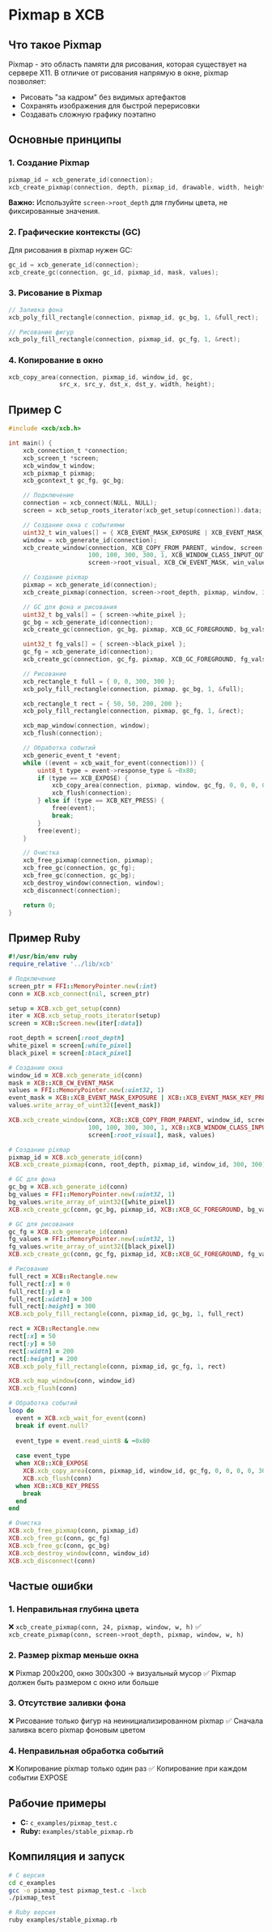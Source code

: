 # Pixmap в XCB

## Что такое Pixmap

Pixmap - это область памяти для рисования, которая существует на сервере X11. В отличие от рисования напрямую в окне, pixmap позволяет:

- Рисовать "за кадром" без видимых артефактов
- Сохранять изображения для быстрой перерисовки
- Создавать сложную графику поэтапно

## Основные принципы

### 1. Создание Pixmap
```c
pixmap_id = xcb_generate_id(connection);
xcb_create_pixmap(connection, depth, pixmap_id, drawable, width, height);
```

**Важно:** Используйте `screen->root_depth` для глубины цвета, не фиксированные значения.

### 2. Графические контексты (GC)
Для рисования в pixmap нужен GC:
```c
gc_id = xcb_generate_id(connection);
xcb_create_gc(connection, gc_id, pixmap_id, mask, values);
```

### 3. Рисование в Pixmap
```c
// Заливка фона
xcb_poly_fill_rectangle(connection, pixmap_id, gc_bg, 1, &full_rect);

// Рисование фигур
xcb_poly_fill_rectangle(connection, pixmap_id, gc_fg, 1, &rect);
```

### 4. Копирование в окно
```c
xcb_copy_area(connection, pixmap_id, window_id, gc, 
              src_x, src_y, dst_x, dst_y, width, height);
```

## Пример C

```c
#include <xcb/xcb.h>

int main() {
    xcb_connection_t *connection;
    xcb_screen_t *screen;
    xcb_window_t window;
    xcb_pixmap_t pixmap;
    xcb_gcontext_t gc_fg, gc_bg;

    // Подключение
    connection = xcb_connect(NULL, NULL);
    screen = xcb_setup_roots_iterator(xcb_get_setup(connection)).data;

    // Создание окна с событиями
    uint32_t win_values[] = { XCB_EVENT_MASK_EXPOSURE | XCB_EVENT_MASK_KEY_PRESS };
    window = xcb_generate_id(connection);
    xcb_create_window(connection, XCB_COPY_FROM_PARENT, window, screen->root,
                      100, 100, 300, 300, 1, XCB_WINDOW_CLASS_INPUT_OUTPUT,
                      screen->root_visual, XCB_CW_EVENT_MASK, win_values);

    // Создание pixmap
    pixmap = xcb_generate_id(connection);
    xcb_create_pixmap(connection, screen->root_depth, pixmap, window, 300, 300);

    // GC для фона и рисования
    uint32_t bg_vals[] = { screen->white_pixel };
    gc_bg = xcb_generate_id(connection);
    xcb_create_gc(connection, gc_bg, pixmap, XCB_GC_FOREGROUND, bg_vals);

    uint32_t fg_vals[] = { screen->black_pixel };
    gc_fg = xcb_generate_id(connection);
    xcb_create_gc(connection, gc_fg, pixmap, XCB_GC_FOREGROUND, fg_vals);

    // Рисование
    xcb_rectangle_t full = { 0, 0, 300, 300 };
    xcb_poly_fill_rectangle(connection, pixmap, gc_bg, 1, &full);

    xcb_rectangle_t rect = { 50, 50, 200, 200 };
    xcb_poly_fill_rectangle(connection, pixmap, gc_fg, 1, &rect);

    xcb_map_window(connection, window);
    xcb_flush(connection);

    // Обработка событий
    xcb_generic_event_t *event;
    while ((event = xcb_wait_for_event(connection))) {
        uint8_t type = event->response_type & ~0x80;
        if (type == XCB_EXPOSE) {
            xcb_copy_area(connection, pixmap, window, gc_fg, 0, 0, 0, 0, 300, 300);
            xcb_flush(connection);
        } else if (type == XCB_KEY_PRESS) {
            free(event);
            break;
        }
        free(event);
    }

    // Очистка
    xcb_free_pixmap(connection, pixmap);
    xcb_free_gc(connection, gc_fg);
    xcb_free_gc(connection, gc_bg);
    xcb_destroy_window(connection, window);
    xcb_disconnect(connection);

    return 0;
}
```

## Пример Ruby

```ruby
#!/usr/bin/env ruby
require_relative '../lib/xcb'

# Подключение
screen_ptr = FFI::MemoryPointer.new(:int)
conn = XCB.xcb_connect(nil, screen_ptr)

setup = XCB.xcb_get_setup(conn)
iter = XCB.xcb_setup_roots_iterator(setup)
screen = XCB::Screen.new(iter[:data])

root_depth = screen[:root_depth]
white_pixel = screen[:white_pixel]
black_pixel = screen[:black_pixel]

# Создание окна
window_id = XCB.xcb_generate_id(conn)
mask = XCB::XCB_CW_EVENT_MASK
values = FFI::MemoryPointer.new(:uint32, 1)
event_mask = XCB::XCB_EVENT_MASK_EXPOSURE | XCB::XCB_EVENT_MASK_KEY_PRESS
values.write_array_of_uint32([event_mask])

XCB.xcb_create_window(conn, XCB::XCB_COPY_FROM_PARENT, window_id, screen[:root],
                      100, 100, 300, 300, 1, XCB::XCB_WINDOW_CLASS_INPUT_OUTPUT,
                      screen[:root_visual], mask, values)

# Создание pixmap
pixmap_id = XCB.xcb_generate_id(conn)
XCB.xcb_create_pixmap(conn, root_depth, pixmap_id, window_id, 300, 300)

# GC для фона
gc_bg = XCB.xcb_generate_id(conn)
bg_values = FFI::MemoryPointer.new(:uint32, 1)
bg_values.write_array_of_uint32([white_pixel])
XCB.xcb_create_gc(conn, gc_bg, pixmap_id, XCB::XCB_GC_FOREGROUND, bg_values)

# GC для рисования
gc_fg = XCB.xcb_generate_id(conn)
fg_values = FFI::MemoryPointer.new(:uint32, 1)
fg_values.write_array_of_uint32([black_pixel])
XCB.xcb_create_gc(conn, gc_fg, pixmap_id, XCB::XCB_GC_FOREGROUND, fg_values)

# Рисование
full_rect = XCB::Rectangle.new
full_rect[:x] = 0
full_rect[:y] = 0
full_rect[:width] = 300
full_rect[:height] = 300
XCB.xcb_poly_fill_rectangle(conn, pixmap_id, gc_bg, 1, full_rect)

rect = XCB::Rectangle.new
rect[:x] = 50
rect[:y] = 50
rect[:width] = 200
rect[:height] = 200
XCB.xcb_poly_fill_rectangle(conn, pixmap_id, gc_fg, 1, rect)

XCB.xcb_map_window(conn, window_id)
XCB.xcb_flush(conn)

# Обработка событий
loop do
  event = XCB.xcb_wait_for_event(conn)
  break if event.null?
  
  event_type = event.read_uint8 & ~0x80
  
  case event_type
  when XCB::XCB_EXPOSE
    XCB.xcb_copy_area(conn, pixmap_id, window_id, gc_fg, 0, 0, 0, 0, 300, 300)
    XCB.xcb_flush(conn)
  when XCB::XCB_KEY_PRESS
    break
  end
end

# Очистка
XCB.xcb_free_pixmap(conn, pixmap_id)
XCB.xcb_free_gc(conn, gc_fg)
XCB.xcb_free_gc(conn, gc_bg)
XCB.xcb_destroy_window(conn, window_id)
XCB.xcb_disconnect(conn)
```

## Частые ошибки

### 1. Неправильная глубина цвета
❌ `xcb_create_pixmap(conn, 24, pixmap, window, w, h)`
✅ `xcb_create_pixmap(conn, screen->root_depth, pixmap, window, w, h)`

### 2. Размер pixmap меньше окна
❌ Pixmap 200x200, окно 300x300 → визуальный мусор
✅ Pixmap должен быть размером с окно или больше

### 3. Отсутствие заливки фона
❌ Рисование только фигур на неинициализированном pixmap
✅ Сначала заливка всего pixmap фоновым цветом

### 4. Неправильная обработка событий
❌ Копирование pixmap только один раз
✅ Копирование при каждом событии EXPOSE

## Рабочие примеры

- **C:** `c_examples/pixmap_test.c`
- **Ruby:** `examples/stable_pixmap.rb`

## Компиляция и запуск

```bash
# C версия
cd c_examples
gcc -o pixmap_test pixmap_test.c -lxcb
./pixmap_test

# Ruby версия
ruby examples/stable_pixmap.rb
```